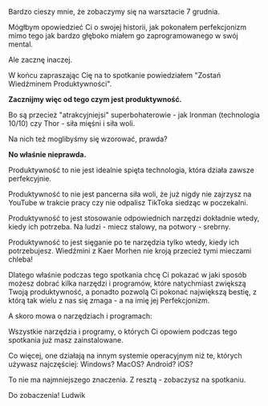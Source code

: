 
Bardzo cieszy mnie, że zobaczymy się na warsztacie 7 grudnia. 

Mógłbym opowiedzieć Ci o swojej historii, jak pokonałem perfekcjonizm mimo tego jak bardzo głęboko miałem go zaprogramowanego w swój mental. 

Ale zacznę inaczej. 

W końcu zapraszając Cię na to spotkanie powiedziałem "Zostań Wiedźminem Produktywności". 

**Zacznijmy więc od tego czym jest produktywność.** 

Bo są przecież "atrakcyjniejsi" superbohaterowie - jak Ironman (technologia 10/10) czy Thor - siła mięśni i siła woli. 

Na nich też moglibyśmy się wzorować, prawda? 

**No właśnie nieprawda.** 

Produktywność to nie jest idealnie spięta technologia, która działa zawsze perfekcyjnie. 

Produktywność to nie jest pancerna siła woli, że już nigdy nie zajrzysz na YouTube w trakcie pracy czy nie odpalisz TikToka siedząc w poczekalni. 

Produktywność to jest stosowanie odpowiednich narzędzi dokładnie wtedy, kiedy ich potrzeba. Na ludzi - miecz stalowy, na potwory - srebrny.

Produktywność to jest sięganie po te narzędzia tylko wtedy, kiedy ich potrzebujesz. Wiedźmini z Kaer Morhen nie kroją przecież tymi mieczami chleba!


Dlatego właśnie podczas tego spotkania chcę Ci pokazać w jaki sposób możesz dobrać kilka narzędzi i programów, które natychmiast zwiększą Twoją produktywność, a ponadto pozwolą Ci pokonać największą bestię, z którą tak wielu z nas się zmaga - a na imię jej Perfekcjonizm. 

A skoro mowa o narzędziach i programach:

Wszystkie narzędzia i programy, o których Ci opowiem podczas tego spotkania już masz zainstalowane. 

Co więcej, one działają na innym systemie operacyjnym niż te, których używasz najczęściej: Windows? MacOS? Android? iOS? 

To nie ma najmniejszego znaczenia. Z resztą - zobaczysz na spotkaniu. 

Do zobaczenia!
Ludwik 


